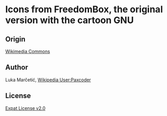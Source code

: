 Icons from FreedomBox, the original version with the cartoon GNU
=======

Origin
-----------
[Wikimedia Commons](http://commons.wikimedia.org/wiki/File:Freedombox.svg)

Author
-----------
Luka Marčetić, [Wikipedia User:Paxcoder](http://en.wikipedia.org/wiki/User:Paxcoder)

License
-----------
[Expat License v2.0](http://www.jclark.com/xml/copying.txt)

